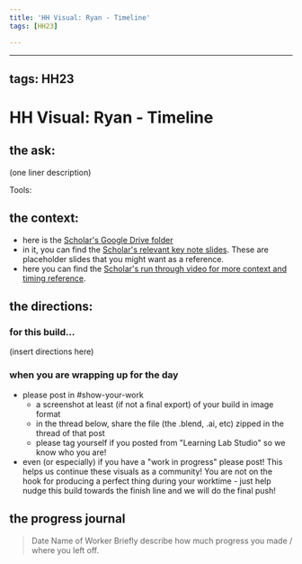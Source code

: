 ```yaml
---
title: 'HH Visual: Ryan - Timeline'
tags: [HH23]

---
```


---
tags: HH23
---

# HH Visual: Ryan - Timeline
## the ask:
(one liner description)

Tools: 



## the context:
* here is the [Scholar's Google Drive folder](https://drive.google.com/drive/folders/1bcwSDwGAlmPZ2MnElvalhrh6b6O2lo6U)
* in it, you can find the [Scholar's relevant key note slides](https://drive.google.com/drive/folders/1ALQE62uqv09r7RBbvy_a4e3oFAU8_d7v). These are placeholder slides that you might want as a reference.
* here you can find the [Scholar's run through video for more context and timing reference](https://drive.google.com/file/d/1ktKuxNfyr3b-zoRkF2Ir-a4_65p5aCJ3/view?usp=sharing).


## the directions:
### for this build...
(insert directions here)

### when you are wrapping up for the day
* please post in #show-your-work
    * a screenshot at least (if not a final export) of your build in image format
    * in the thread below, share the file (the .blend, .ai, etc) zipped in the thread of that post
    * please tag yourself if you posted from "Learning Lab Studio" so we know who you are!
* even (or especially) if you have a "work in progress" please post! This helps us continue these visuals as a community! You are not on the hook for producing a perfect thing during your worktime - just help nudge this build towards the finish line and we will do the final push!


## the progress journal
> Date
> Name of Worker
> Briefly describe how much progress you made / where you left off.







